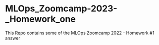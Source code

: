 # MLOps_Zoomcamp-2023-_Homework_one
This Repo contains some of the MLOps Zoomcamp 2022 - Homework #1 answer
